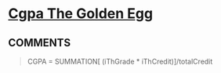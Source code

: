 # [Cgpa The Golden Egg](https://toph.co/p/cgpa-the-golden-egg)

## __COMMENTS__

> CGPA = SUMMATION[ (iThGrade * iThCredit)]/totalCredit